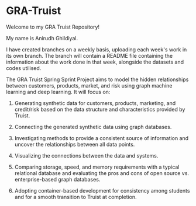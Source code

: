 # GRA-Truist

Welcome to my GRA Truist Repository!

My name is Anirudh Ghildiyal. 

I have created branches on a weekly basis, uploading each week's work in its own branch. The branch will contain a README file containing the information about
the work done in that week, alongside the datasets and codes utilised. 

The GRA Truist Spring Sprint Project aims to model the hidden relationships between customers, products, market, 
and risk using graph machine learning and deep learning. It will focus on:

1) Generating synthetic data for customers, products, marketing, and credit/risk based on the data structure and characteristics provided by Truist.

2) Connecting the generated synthetic data using graph databases.

3) Investigating methods to provide a consistent source of information and uncover the relationships between all data points.

4) Visualizing the connections between the data and systems.

5) Comparing storage, speed, and memory requirements with a typical relational database and evaluating the pros and cons of open source vs. enterprise-based graph databases.

6) Adopting container-based development for consistency among students and for a smooth transition to Truist at completion.

